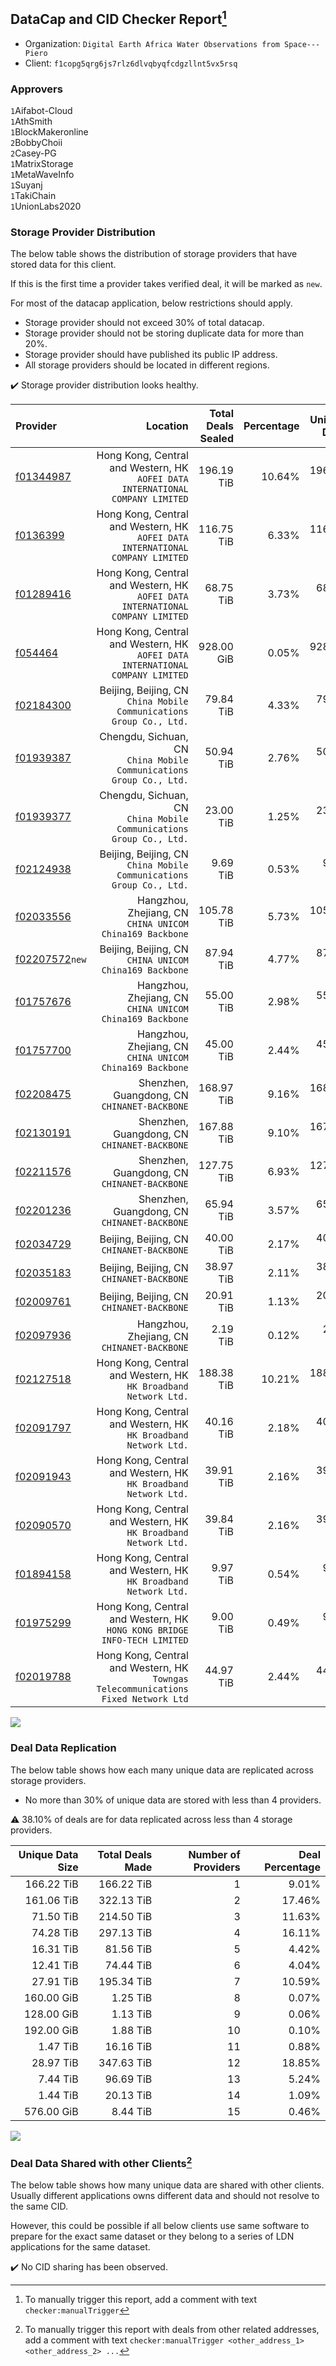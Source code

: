## DataCap and CID Checker Report[^1]
 - Organization: `Digital Earth Africa Water Observations from Space---Piero`
 - Client: `f1copg5qrg6js7rlz6dlvqbyqfcdgzllnt5vx5rsq`
### Approvers
`1`Aifabot-Cloud<br/>`1`AthSmith<br/>`1`BlockMakeronline<br/>`2`BobbyChoii<br/>`2`Casey-PG<br/>`1`MatrixStorage<br/>`1`MetaWaveInfo<br/>`1`Suyanj<br/>`1`TakiChain<br/>`1`UnionLabs2020

### Storage Provider Distribution
The below table shows the distribution of storage providers that have stored data for this client.

If this is the first time a provider takes verified deal, it will be marked as `new`.

For most of the datacap application, below restrictions should apply.
 - Storage provider should not exceed 30% of total datacap.
 - Storage provider should not be storing duplicate data for more than 20%.
 - Storage provider should have published its public IP address.
 - All storage providers should be located in different regions.

✔️ Storage provider distribution looks healthy.

| Provider                                                    |                                                                              Location | Total Deals Sealed | Percentage | Unique Data | Duplicate Deals |
| :---------------------------------------------------------- | ------------------------------------------------------------------------------------: | -----------------: | ---------: | ----------: | --------------: |
| [f01344987](https://filfox.info/en/address/f01344987)       |     Hong Kong, Central and Western, HK<br/>`AOFEI DATA INTERNATIONAL COMPANY LIMITED` |         196.19 TiB |     10.64% |  196.19 TiB |           0.00% |
| [f0136399](https://filfox.info/en/address/f0136399)         |     Hong Kong, Central and Western, HK<br/>`AOFEI DATA INTERNATIONAL COMPANY LIMITED` |         116.75 TiB |      6.33% |  116.75 TiB |           0.00% |
| [f01289416](https://filfox.info/en/address/f01289416)       |     Hong Kong, Central and Western, HK<br/>`AOFEI DATA INTERNATIONAL COMPANY LIMITED` |          68.75 TiB |      3.73% |   68.75 TiB |           0.00% |
| [f054464](https://filfox.info/en/address/f054464)           |     Hong Kong, Central and Western, HK<br/>`AOFEI DATA INTERNATIONAL COMPANY LIMITED` |         928.00 GiB |      0.05% |  928.00 GiB |           0.00% |
| [f02184300](https://filfox.info/en/address/f02184300)       |                Beijing, Beijing, CN<br/>`China Mobile Communications Group Co., Ltd.` |          79.84 TiB |      4.33% |   79.84 TiB |           0.00% |
| [f01939387](https://filfox.info/en/address/f01939387)       |                Chengdu, Sichuan, CN<br/>`China Mobile Communications Group Co., Ltd.` |          50.94 TiB |      2.76% |   50.94 TiB |           0.00% |
| [f01939377](https://filfox.info/en/address/f01939377)       |                Chengdu, Sichuan, CN<br/>`China Mobile Communications Group Co., Ltd.` |          23.00 TiB |      1.25% |   23.00 TiB |           0.00% |
| [f02124938](https://filfox.info/en/address/f02124938)       |                Beijing, Beijing, CN<br/>`China Mobile Communications Group Co., Ltd.` |           9.69 TiB |      0.53% |    9.69 TiB |           0.00% |
| [f02033556](https://filfox.info/en/address/f02033556)       |                           Hangzhou, Zhejiang, CN<br/>`CHINA UNICOM China169 Backbone` |         105.78 TiB |      5.73% |  105.78 TiB |           0.00% |
| [f02207572](https://filfox.info/en/address/f02207572)`new`  |                             Beijing, Beijing, CN<br/>`CHINA UNICOM China169 Backbone` |          87.94 TiB |      4.77% |   87.94 TiB |           0.00% |
| [f01757676](https://filfox.info/en/address/f01757676)       |                           Hangzhou, Zhejiang, CN<br/>`CHINA UNICOM China169 Backbone` |          55.00 TiB |      2.98% |   55.00 TiB |           0.00% |
| [f01757700](https://filfox.info/en/address/f01757700)       |                           Hangzhou, Zhejiang, CN<br/>`CHINA UNICOM China169 Backbone` |          45.00 TiB |      2.44% |   45.00 TiB |           0.00% |
| [f02208475](https://filfox.info/en/address/f02208475)       |                                       Shenzhen, Guangdong, CN<br/>`CHINANET-BACKBONE` |         168.97 TiB |      9.16% |  168.97 TiB |           0.00% |
| [f02130191](https://filfox.info/en/address/f02130191)       |                                       Shenzhen, Guangdong, CN<br/>`CHINANET-BACKBONE` |         167.88 TiB |      9.10% |  167.88 TiB |           0.00% |
| [f02211576](https://filfox.info/en/address/f02211576)       |                                       Shenzhen, Guangdong, CN<br/>`CHINANET-BACKBONE` |         127.75 TiB |      6.93% |  127.75 TiB |           0.00% |
| [f02201236](https://filfox.info/en/address/f02201236)       |                                       Shenzhen, Guangdong, CN<br/>`CHINANET-BACKBONE` |          65.94 TiB |      3.57% |   65.94 TiB |           0.00% |
| [f02034729](https://filfox.info/en/address/f02034729)       |                                          Beijing, Beijing, CN<br/>`CHINANET-BACKBONE` |          40.00 TiB |      2.17% |   40.00 TiB |           0.00% |
| [f02035183](https://filfox.info/en/address/f02035183)       |                                          Beijing, Beijing, CN<br/>`CHINANET-BACKBONE` |          38.97 TiB |      2.11% |   38.97 TiB |           0.00% |
| [f02009761](https://filfox.info/en/address/f02009761)       |                                          Beijing, Beijing, CN<br/>`CHINANET-BACKBONE` |          20.91 TiB |      1.13% |   20.91 TiB |           0.00% |
| [f02097936](https://filfox.info/en/address/f02097936)       |                                        Hangzhou, Zhejiang, CN<br/>`CHINANET-BACKBONE` |           2.19 TiB |      0.12% |    2.19 TiB |           0.00% |
| [f02127518](https://filfox.info/en/address/f02127518)       |                    Hong Kong, Central and Western, HK<br/>`HK Broadband Network Ltd.` |         188.38 TiB |     10.21% |  188.38 TiB |           0.00% |
| [f02091797](https://filfox.info/en/address/f02091797)       |                    Hong Kong, Central and Western, HK<br/>`HK Broadband Network Ltd.` |          40.16 TiB |      2.18% |   40.16 TiB |           0.00% |
| [f02091943](https://filfox.info/en/address/f02091943)       |                    Hong Kong, Central and Western, HK<br/>`HK Broadband Network Ltd.` |          39.91 TiB |      2.16% |   39.91 TiB |           0.00% |
| [f02090570](https://filfox.info/en/address/f02090570)       |                    Hong Kong, Central and Western, HK<br/>`HK Broadband Network Ltd.` |          39.84 TiB |      2.16% |   39.84 TiB |           0.00% |
| [f01894158](https://filfox.info/en/address/f01894158)       |                    Hong Kong, Central and Western, HK<br/>`HK Broadband Network Ltd.` |           9.97 TiB |      0.54% |    9.97 TiB |           0.00% |
| [f01975299](https://filfox.info/en/address/f01975299)       |           Hong Kong, Central and Western, HK<br/>`HONG KONG BRIDGE INFO-TECH LIMITED` |           9.00 TiB |      0.49% |    9.00 TiB |           0.00% |
| [f02019788](https://filfox.info/en/address/f02019788)       | Hong Kong, Central and Western, HK<br/>`Towngas Telecommunications Fixed Network Ltd` |          44.97 TiB |      2.44% |   44.97 TiB |           0.00% |

<img src="https://raw.githubusercontent.com/data-preservation-programs/filplus-checker-assets/main/filecoin-project/filecoin-plus-large-datasets/issues/1130/1691145813119.png"/>

### Deal Data Replication
The below table shows how each many unique data are replicated across storage providers.

- No more than 30% of unique data are stored with less than 4 providers.

⚠️ 38.10% of deals are for data replicated across less than 4 storage providers.

| Unique Data Size | Total Deals Made | Number of Providers | Deal Percentage |
| ---------------: | ---------------: | ------------------: | --------------: |
|       166.22 TiB |       166.22 TiB |                   1 |           9.01% |
|       161.06 TiB |       322.13 TiB |                   2 |          17.46% |
|        71.50 TiB |       214.50 TiB |                   3 |          11.63% |
|        74.28 TiB |       297.13 TiB |                   4 |          16.11% |
|        16.31 TiB |        81.56 TiB |                   5 |           4.42% |
|        12.41 TiB |        74.44 TiB |                   6 |           4.04% |
|        27.91 TiB |       195.34 TiB |                   7 |          10.59% |
|       160.00 GiB |         1.25 TiB |                   8 |           0.07% |
|       128.00 GiB |         1.13 TiB |                   9 |           0.06% |
|       192.00 GiB |         1.88 TiB |                  10 |           0.10% |
|         1.47 TiB |        16.16 TiB |                  11 |           0.88% |
|        28.97 TiB |       347.63 TiB |                  12 |          18.85% |
|         7.44 TiB |        96.69 TiB |                  13 |           5.24% |
|         1.44 TiB |        20.13 TiB |                  14 |           1.09% |
|       576.00 GiB |         8.44 TiB |                  15 |           0.46% |

<img src="https://raw.githubusercontent.com/data-preservation-programs/filplus-checker-assets/main/filecoin-project/filecoin-plus-large-datasets/issues/1130/1691145814058.png"/>

### Deal Data Shared with other Clients[^3]
The below table shows how many unique data are shared with other clients.
Usually different applications owns different data and should not resolve to the same CID.

However, this could be possible if all below clients use same software to prepare for the exact same dataset or they belong to a series of LDN applications for the same dataset.

✔️ No CID sharing has been observed.

[^1]: To manually trigger this report, add a comment with text `checker:manualTrigger`

[^2]: Deals from those addresses are combined into this report as they are specified with `checker:manualTrigger`

[^3]: To manually trigger this report with deals from other related addresses, add a comment with text `checker:manualTrigger <other_address_1> <other_address_2> ...`
